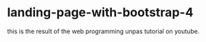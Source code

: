# landing-page-with-bootstrap-4
this is the result of the web programming unpas tutorial on youtube.
